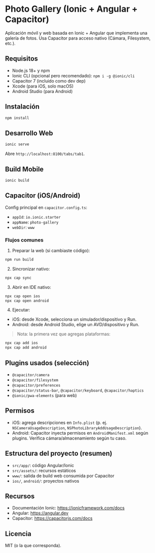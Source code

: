 # Photo Gallery (Ionic + Angular + Capacitor)

Aplicación móvil y web basada en Ionic + Angular que implementa una galería de fotos. Usa Capacitor para acceso nativo (Cámara, Filesystem, etc.).

## Requisitos

- Node.js 18+ y npm
- Ionic CLI (opcional pero recomendado): `npm i -g @ionic/cli`
- Capacitor 7 (incluido como dev dep)
- Xcode (para iOS, solo macOS)
- Android Studio (para Android)

## Instalación

```bash
npm install
```

## Desarrollo Web

```bash
ionic serve
```

Abre `http://localhost:8100/tabs/tab1`.

## Build Mobile

```bash
ionic build
```

## Capacitor (iOS/Android)

Config principal en `capacitor.config.ts`:

- `appId`: `io.ionic.starter`
- `appName`: `photo-gallery`
- `webDir`: `www`

### Flujos comunes

1. Preparar la web (si cambiaste código):

```bash
npm run build
```

2. Sincronizar nativo:

```bash
npx cap sync
```

3. Abrir en IDE nativo:

```bash
npx cap open ios
npx cap open android
```

4. Ejecutar:

- iOS: desde Xcode, selecciona un simulador/dispositivo y Run.
- Android: desde Android Studio, elige un AVD/dispositivo y Run.

> Nota: la primera vez que agregas plataformas:

```bash
npx cap add ios
npx cap add android
```

## Plugins usados (selección)

- `@capacitor/camera`
- `@capacitor/filesystem`
- `@capacitor/preferences`
- `@capacitor/status-bar`, `@capacitor/keyboard`, `@capacitor/haptics`
- `@ionic/pwa-elements` (para web)

## Permisos

- iOS: agrega descripciones en `Info.plist` (p. ej. `NSCameraUsageDescription`, `NSPhotoLibraryAddUsageDescription`).
- Android: Capacitor inyecta permisos en `AndroidManifest.xml` según plugins. Verifica cámara/almacenamiento según tu caso.

## Estructura del proyecto (resumen)

- `src/app/`: código Angular/Ionic
- `src/assets/`: recursos estáticos
- `www/`: salida de build web consumida por Capacitor
- `ios/`, `android/`: proyectos nativos

## Recursos

- Documentación Ionic: https://ionicframework.com/docs
- Angular: https://angular.dev
- Capacitor: https://capacitorjs.com/docs

## Licencia

MIT (o la que corresponda).
